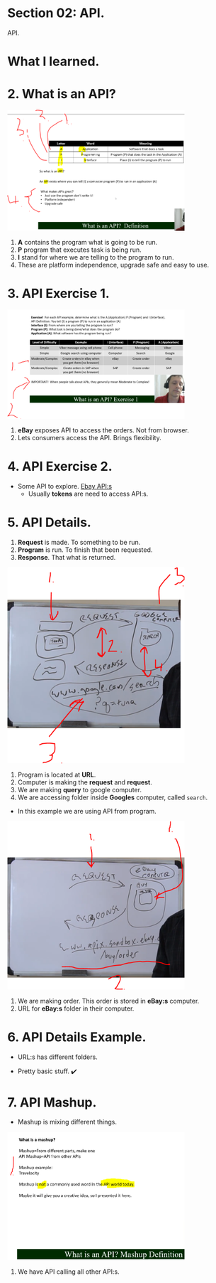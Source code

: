 # Section 02: API.

API.

# What I learned.

# 2. What is an API?

<img src="apiDefination.PNG" alt="alt text" width="400"/>

1. **A** contains the program what is going to be run.
2. **P** program that executes task is being run.
3. **I** stand for where we are telling to the program to run.
4. These are platform independence, upgrade safe and easy to use.
    
# 3. API Exercise 1.

<img src="whatIsTheAPI.PNG" alt="alt text" width="400"/>

1. **eBay** exposes API to access the orders. Not from browser. 
2. Lets consumers access the API. Brings flexibility. 

# 4. API Exercise 2.

- Some API to explore. [Ebay API:s](https://developer.ebay.com/develop)
    - Usually **tokens** are need to access API:s.

# 5. API Details.

1. **Request** is made. To something to be run.
2. **Program** is run. To finish that been requested.
3. **Response**. That what is returned.

<img src="APIinDetail.PNG" alt="alt text" width="400"/>

1. Program is located at **URL**.
2. Computer is making the **request** and **request**.
3. We are making **query** to google computer.
4. We are accessing folder inside **Googles** computer, called `search`.

- In this example we are using API from program.

<img src="apiOfTheAmazonComputer.PNG" alt="alt text" width="400"/>

1. We are making order. This order is stored in **eBay:s** computer. 
2. URL for **eBay:s** folder in their computer.

# 6. API Details Example.

- URL:s has different folders.

- Pretty basic stuff. ✔️

# 7. API Mashup.

- Mashup is mixing different things.

<img src="mashUp.PNG" alt="mashUp" width="400"/>

1. We have API calling all other API:s.